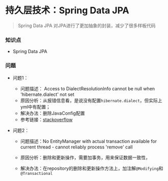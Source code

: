 # 持久层技术：Spring Data JPA

> Spring Data JPA 对JPA进行了更加抽象的封装，减少了很多样板代码



### 知识点

- Spring Data JPA

### 问题

- 问题1：
  - 问题描述： Access to DialectResolutionInfo cannot be null when 'hibernate.dialect' not set
  - 原因分析：从报错信息看，是说没有配置`hibernate.dialect`，但实际上yml中有配置；
  - 解决办法：删除JavaConfig配置
  - 参考链接：[stackoverflow](https://stackoverflow.com/questions/26548505/org-hibernate-hibernateexception-access-to-dialectresolutioninfo-cannot-be-null)

- 问题2：

  - 问题描述：No EntityManager with actual transaction available for current thread - cannot reliably process 'remove' call

  - 原因分析：删除和更新操作，需要加事务，用来保证数据一致性，
  - 解决办法：在repository的删除和更新操作方法上，加注解`@Modifying`和`@Transactional`